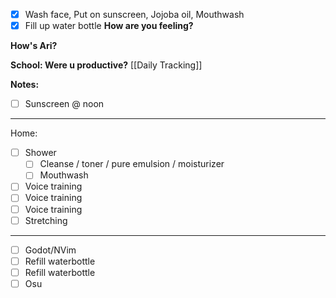 - [x] Wash face, Put on sunscreen, Jojoba oil, Mouthwash
- [x] Fill up water bottle
**How are you feeling?**

**How's Ari?**

**School: Were u productive?** [[Daily Tracking]]

**Notes:**

- [ ] Sunscreen @ noon
---
Home:
- [ ] Shower
	- [ ] Cleanse / toner / pure emulsion / moisturizer
	- [ ] Mouthwash
- [ ] Voice training
- [ ] Voice training
- [ ] Voice training
- [ ] Stretching
---
- [ ] Godot/NVim
- [ ] Refill waterbottle
- [ ] Refill waterbottle
- [ ] Osu
